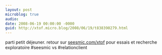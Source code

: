 ```yaml
---
layout: post
microblog: true
audio: 
date: 2008-06-19 00:00:00 -0000
guid: http://xtof.micro.blog/2008/06/19/t838390279.html
---
```

parti petit déjeuner. retour sur [seesmic.com/xtof](http://seesmic.com/xtof) pour essais et recherche exploratoire #seesmic vs #relationclient
